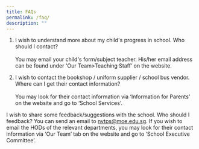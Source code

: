 ```yaml
---
title: FAQs
permalink: /faq/
description: ""
---
```

1. I wish to understand more about my child's progress in school. Who should I contact? <br><br> You may email your child's form/subject teacher. His/her email address can be found under 'Our Team>Teaching Staff’ on the website.

2. I wish to contact the bookshop / uniform supplier / school bus vendor. Where can I get their contact information?<br><br>
You may look for their contact information via ‘Information for Parents’ on the website and go to ‘School Services’.

I wish to share some feedback/suggestions with the school. Who should I feedback?
You can send an email to nvtps@moe.edu.sg. If you wish to email the HODs of the relevant departments, you may look for their contact information via ‘Our Team’ tab on the website and go to ‘School Executive Committee’.